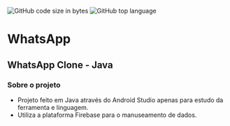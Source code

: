 ![GitHub code size in bytes](https://img.shields.io/github/languages/code-size/milena-ramiro/WhatsApp)
![GitHub top language](https://img.shields.io/github/languages/top/milena-ramiro/WhatsApp)

# WhatsApp
## WhatsApp Clone - Java

### Sobre o projeto

* Projeto feito em Java através do Android Studio apenas para estudo da ferramenta e linguagem.
* Utiliza a plataforma Firebase para o manuseamento de dados. 

